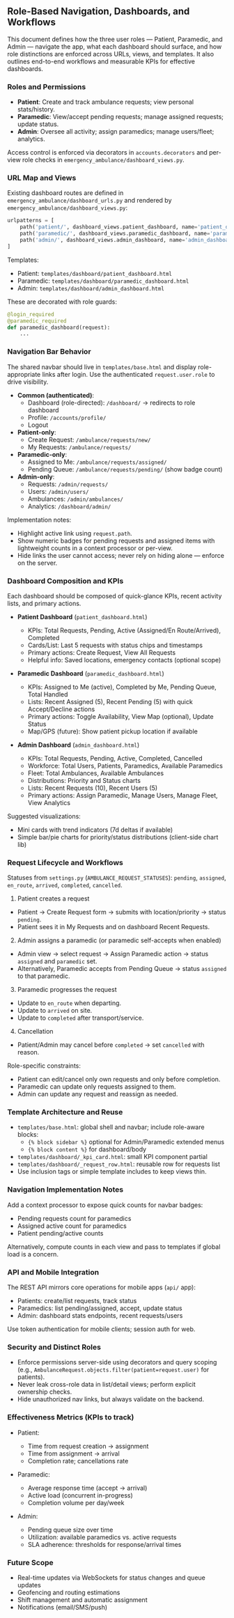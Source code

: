 ## Role-Based Navigation, Dashboards, and Workflows

This document defines how the three user roles — Patient, Paramedic, and Admin — navigate the app, what each dashboard should surface, and how role distinctions are enforced across URLs, views, and templates. It also outlines end-to-end workflows and measurable KPIs for effective dashboards.

### Roles and Permissions

- **Patient**: Create and track ambulance requests; view personal stats/history.
- **Paramedic**: View/accept pending requests; manage assigned requests; update status.
- **Admin**: Oversee all activity; assign paramedics; manage users/fleet; analytics.

Access control is enforced via decorators in `accounts.decorators` and per-view role checks in `emergency_ambulance/dashboard_views.py`.

### URL Map and Views

Existing dashboard routes are defined in `emergency_ambulance/dashboard_urls.py` and rendered by `emergency_ambulance/dashboard_views.py`:

```4:8:emergency_ambulance/dashboard_urls.py
urlpatterns = [
    path('patient/', dashboard_views.patient_dashboard, name='patient_dashboard'),
    path('paramedic/', dashboard_views.paramedic_dashboard, name='paramedic_dashboard'),
    path('admin/', dashboard_views.admin_dashboard, name='admin_dashboard'),
]
```

Templates:
- Patient: `templates/dashboard/patient_dashboard.html`
- Paramedic: `templates/dashboard/paramedic_dashboard.html`
- Admin: `templates/dashboard/admin_dashboard.html`

These are decorated with role guards:

```40:48:emergency_ambulance/dashboard_views.py
@login_required
@paramedic_required
def paramedic_dashboard(request):
    ...
```

### Navigation Bar Behavior

The shared navbar should live in `templates/base.html` and display role-appropriate links after login. Use the authenticated `request.user.role` to drive visibility.

- **Common (authenticated)**:
  - Dashboard (role-directed): `/dashboard/` → redirects to role dashboard
  - Profile: `/accounts/profile/`
  - Logout
- **Patient-only**:
  - Create Request: `/ambulance/requests/new/`
  - My Requests: `/ambulance/requests/`
- **Paramedic-only**:
  - Assigned to Me: `/ambulance/requests/assigned/`
  - Pending Queue: `/ambulance/requests/pending/` (show badge count)
- **Admin-only**:
  - Requests: `/admin/requests/`
  - Users: `/admin/users/`
  - Ambulances: `/admin/ambulances/`
  - Analytics: `/dashboard/admin/`

Implementation notes:
- Highlight active link using `request.path`.
- Show numeric badges for pending requests and assigned items with lightweight counts in a context processor or per-view.
- Hide links the user cannot access; never rely on hiding alone — enforce on the server.

### Dashboard Composition and KPIs

Each dashboard should be composed of quick-glance KPIs, recent activity lists, and primary actions.

- **Patient Dashboard** (`patient_dashboard.html`)
  - KPIs: Total Requests, Pending, Active (Assigned/En Route/Arrived), Completed
  - Cards/List: Last 5 requests with status chips and timestamps
  - Primary actions: Create Request, View All Requests
  - Helpful info: Saved locations, emergency contacts (optional scope)

- **Paramedic Dashboard** (`paramedic_dashboard.html`)
  - KPIs: Assigned to Me (active), Completed by Me, Pending Queue, Total Handled
  - Lists: Recent Assigned (5), Recent Pending (5) with quick Accept/Decline actions
  - Primary actions: Toggle Availability, View Map (optional), Update Status
  - Map/GPS (future): Show patient pickup location if available

- **Admin Dashboard** (`admin_dashboard.html`)
  - KPIs: Total Requests, Pending, Active, Completed, Cancelled
  - Workforce: Total Users, Patients, Paramedics, Available Paramedics
  - Fleet: Total Ambulances, Available Ambulances
  - Distributions: Priority and Status charts
  - Lists: Recent Requests (10), Recent Users (5)
  - Primary actions: Assign Paramedic, Manage Users, Manage Fleet, View Analytics

Suggested visualizations:
- Mini cards with trend indicators (7d deltas if available)
- Simple bar/pie charts for priority/status distributions (client-side chart lib)

### Request Lifecycle and Workflows

Statuses from `settings.py` (`AMBULANCE_REQUEST_STATUSES`): `pending`, `assigned`, `en_route`, `arrived`, `completed`, `cancelled`.

1) Patient creates a request
- Patient → Create Request form → submits with location/priority → status `pending`.
- Patient sees it in My Requests and on dashboard Recent Requests.

2) Admin assigns a paramedic (or paramedic self-accepts when enabled)
- Admin view → select request → Assign Paramedic action → status `assigned` and `paramedic` set.
- Alternatively, Paramedic accepts from Pending Queue → status `assigned` to that paramedic.

3) Paramedic progresses the request
- Update to `en_route` when departing.
- Update to `arrived` on site.
- Update to `completed` after transport/service.

4) Cancellation
- Patient/Admin may cancel before `completed` → set `cancelled` with reason.

Role-specific constraints:
- Patient can edit/cancel only own requests and only before completion.
- Paramedic can update only requests assigned to them.
- Admin can update any request and reassign as needed.

### Template Architecture and Reuse

- `templates/base.html`: global shell and navbar; include role-aware blocks:
  - `{% block sidebar %}` optional for Admin/Paramedic extended menus
  - `{% block content %}` for dashboard/body
- `templates/dashboard/_kpi_card.html`: small KPI component partial
- `templates/dashboard/_request_row.html`: reusable row for requests list
- Use inclusion tags or simple template includes to keep views thin.

### Navigation Implementation Notes

Add a context processor to expose quick counts for navbar badges:
- Pending requests count for paramedics
- Assigned active count for paramedics
- Patient pending/active counts

Alternatively, compute counts in each view and pass to templates if global load is a concern.

### API and Mobile Integration

The REST API mirrors core operations for mobile apps (`api/` app):
- Patients: create/list requests, track status
- Paramedics: list pending/assigned, accept, update status
- Admin: dashboard stats endpoints, recent requests/users

Use token authentication for mobile clients; session auth for web.

### Security and Distinct Roles

- Enforce permissions server-side using decorators and query scoping (e.g., `AmbulanceRequest.objects.filter(patient=request.user)` for patients).
- Never leak cross-role data in list/detail views; perform explicit ownership checks.
- Hide unauthorized nav links, but always validate on the backend.

### Effectiveness Metrics (KPIs to track)

- Patient:
  - Time from request creation → assignment
  - Time from assignment → arrival
  - Completion rate; cancellations rate

- Paramedic:
  - Average response time (accept → arrival)
  - Active load (concurrent in-progress)
  - Completion volume per day/week

- Admin:
  - Pending queue size over time
  - Utilization: available paramedics vs. active requests
  - SLA adherence: thresholds for response/arrival times

### Future Scope

- Real-time updates via WebSockets for status changes and queue updates
- Geofencing and routing estimations
- Shift management and automatic assignment
- Notifications (email/SMS/push)



